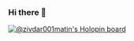 ### Hi there 👋

<!--
**zivdar001matin/zivdar001matin** is a ✨ _special_ ✨ repository because its `README.md` (this file) appears on your GitHub profile.

Here are some ideas to get you started:

- 🔭 I’m currently working on ...
- 🌱 I’m currently learning ...
- 👯 I’m looking to collaborate on ...
- 🤔 I’m looking for help with ...
- 💬 Ask me about ...
- 📫 How to reach me: ...
- 😄 Pronouns: ...
- ⚡ Fun fact: ...
-->

[![@zivdar001matin's Holopin board](https://holopin.me/zivdar001matin)](https://holopin.io/@zivdar001matin)
